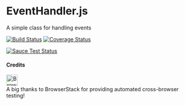 # EventHandler.js
A simple class for handling events

[![Build Status](https://travis-ci.org/murrayju/EventHandler.js.svg?branch=master)](https://travis-ci.org/murrayju/EventHandler.js)
[![Coverage Status](https://coveralls.io/repos/murrayju/EventHandler.js/badge.svg)](https://coveralls.io/r/murrayju/EventHandler.js)

[![Sauce Test Status](https://saucelabs.com/browser-matrix/EventHandler.svg)](https://saucelabs.com/u/EventHandler)

#### Credits
<a href="https://www.browserstack.com/automate/"><img alt="BrowserStack" src="http://www.xml2selenium.com/wp-content/uploads/2014/01/BrowserStackLogo.png" height="30px"/></a><br/>
A big thanks to BrowserStack for providing automated cross-browser testing!
